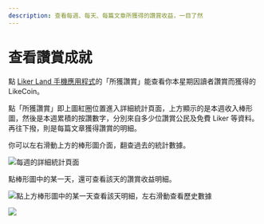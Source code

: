 ```yaml
---
description: 查看每週、每天、每篇文章所獲得的讚賞收益，一目了然
---
```


# 查看讚賞成就

點 [Liker Land 手機應用程式](../liker-land/download.md)的「所獲讚賞」能查看你本星期因讀者讚賞而獲得的 LikeCoin。



點「所獲讚賞」即上圖紅圈位置進入詳細統計頁面，上方顯示的是本週收入棒形圖，然後是本週累積的按讚數字，分別來自多少位讚賞公民及免費 Liker 等資料。再往下撥，則是每篇文章獲得讚賞的明細。

你可以左右滑動上方的棒形圖介面，翻查過去的統計數據。

![每週的詳細統計頁面](../../.gitbook/assets/IMG\_0669.PNG)

&#x20;點棒形圖中的某一天，還可查看該天的讚賞收益明細。

![點上方棒形圖中的某一天查看該天明細，左右滑動查看歷史數據](../../.gitbook/assets/IMG\_0670.PNG)

![](../../.gitbook/assets/check-rewarded.gif)
